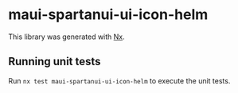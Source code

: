 # maui-spartanui-ui-icon-helm

This library was generated with [Nx](https://nx.dev).


## Running unit tests

Run `nx test maui-spartanui-ui-icon-helm` to execute the unit tests.

